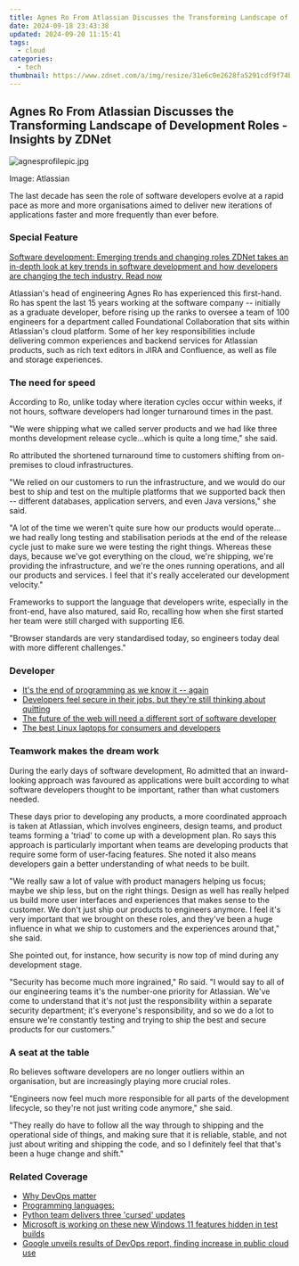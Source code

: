 ```yaml
---
title: Agnes Ro From Atlassian Discusses the Transforming Landscape of Development Roles - Insights by ZDNet
date: 2024-09-18 23:43:38
updated: 2024-09-20 11:15:41
tags:
  - cloud
categories:
  - tech
thumbnail: https://www.zdnet.com/a/img/resize/31e6c0e2628fa5291cdf9f74b8c848a52d149466/2022/02/17/ede1e16d-3f42-44e4-834a-dcc5f37104af/software-developer-special-report-coding-programming.jpg?width=278&height=156&fit=crop&auto=webp
---
```


## Agnes Ro From Atlassian Discusses the Transforming Landscape of Development Roles - Insights by ZDNet

![agnesprofilepic.jpg](https://www.zdnet.com/a/img/resize/2d155e0f8b6d0ea61553513f3a72d1ae0666ac9a/2022/02/28/128d0b31-4d9f-4594-8f98-2c3278c9ede2/agnesprofilepic.jpg?auto=webp&width=1280)

Image: Atlassian

The last decade has seen the role of software developers evolve at a rapid pace as more and more organisations aimed to deliver new iterations of applications faster and more frequently than ever before.

### Special Feature

[Software development: Emerging trends and changing roles ZDNet takes an in-depth look at key trends in software development and how developers are changing the tech industry.  Read now](https://www.zdnet.com/topic/software-development-emerging-trends-and-changing-roles/)

Atlassian's head of engineering Agnes Ro has experienced this first-hand. Ro has spent the last 15 years working at the software company -- initially as a graduate developer, before rising up the ranks to oversee a team of 100 engineers for a department called Foundational Collaboration that sits within Atlassian's cloud platform. Some of her key responsibilities include delivering common experiences and backend services for Atlassian products, such as rich text editors in JIRA and Confluence, as well as file and storage experiences.

### The need for speed

According to Ro, unlike today where iteration cycles occur within weeks, if not hours, software developers had longer turnaround times in the past.

"We were shipping what we called server products and we had like three months development release cycle…which is quite a long time," she said.

Ro attributed the shortened turnaround time to customers shifting from on-premises to cloud infrastructures.

"We relied on our customers to run the infrastructure, and we would do our best to ship and test on the multiple platforms that we supported back then -- different databases, application servers, and even Java versions," she said. 

"A lot of the time we weren't quite sure how our products would operate…we had really long testing and stabilisation periods at the end of the release cycle just to make sure we were testing the right things. Whereas these days, because we've got everything on the cloud, we're shipping, we're providing the infrastructure, and we're the ones running operations, and all our products and services. I feel that it's really accelerated our development velocity."

Frameworks to support the language that developers write, especially in the front-end, have also matured, said Ro, recalling how when she first started her team were still charged with supporting IE6\. 

"Browser standards are very standardised today, so engineers today deal with more different challenges."

### Developer

* [It's the end of programming as we know it -- again](https://www.zdnet.com/article/its-the-end-of-programming-as-we-know-it-again/)
* [Developers feel secure in their jobs, but they're still thinking about quitting](https://www.zdnet.com/article/developers-feel-secure-in-their-jobs-but-theyre-still-thinking-about-quitting/)
* [The future of the web will need a different sort of software developer](https://www.zdnet.com/article/the-future-of-the-web-will-need-a-different-sort-of-software-developer/)
* [The best Linux laptops for consumers and developers](https://www.zdnet.com/article/best-linux-laptop/)

### Teamwork makes the dream work

During the early days of software development, Ro admitted that an inward-looking approach was favoured as applications were built according to what software developers thought to be important, rather than what customers needed. 

These days prior to developing any products, a more coordinated approach is taken at Atlassian, which involves engineers, design teams, and product teams forming a 'triad' to come up with a development plan. Ro says this approach is particularly important when teams are developing products that require some form of user-facing features. She noted it also means developers gain a better understanding of what needs to be built.

"We really saw a lot of value with product managers helping us focus; maybe we ship less, but on the right things. Design as well has really helped us build more user interfaces and experiences that makes sense to the customer. We don't just ship our products to engineers anymore. I feel it's very important that we brought on these roles, and they've been a huge influence in what we ship to customers and the experiences around that," she said.

She pointed out, for instance, how security is now top of mind during any development stage. 

"Security has become much more ingrained," Ro said. "I would say to all of our engineering teams it's the number-one priority for Atlassian. We've come to understand that it's not just the responsibility within a separate security department; it's everyone's responsibility, and so we do a lot to ensure we're constantly testing and trying to ship the best and secure products for our customers."

### A seat at the table

Ro believes software developers are no longer outliers within an organisation, but are increasingly playing more crucial roles. 

"Engineers now feel much more responsible for all parts of the development lifecycle, so they're not just writing code anymore," she said.

"They really do have to follow all the way through to shipping and the operational side of things, and making sure that it is reliable, stable, and not just about writing and shipping the code, and so I definitely feel that that's been a huge change and shift."

### Related Coverage

* [Why DevOps matter](https://www.zdnet.com/article/why-devops-matters/)
* [Programming languages:](https://www.zdnet.com/article/programming-languages-python-team-delivers-three-cursed-updates/)
* [Python team delivers three 'cursed' updates](https://www.zdnet.com/article/programming-languages-python-team-delivers-three-cursed-updates/)
* [Microsoft is working on these new Windows 11 features hidden in test builds](https://www.zdnet.com/article/microsoft-is-working-on-these-new-windows-11-features-hidden-in-test-builds/)
* [Google unveils results of DevOps report, finding increase in public cloud use](https://www.zdnet.com/article/google-unveils-results-of-devops-report/)

<ins class="adsbygoogle"
     style="display:block"
     data-ad-format="autorelaxed"
     data-ad-client="ca-pub-7571918770474297"
     data-ad-slot="1223367746"></ins>



<ins class="adsbygoogle"
     style="display:block"
     data-ad-client="ca-pub-7571918770474297"
     data-ad-slot="8358498916"
     data-ad-format="auto"
     data-full-width-responsive="true"></ins>
